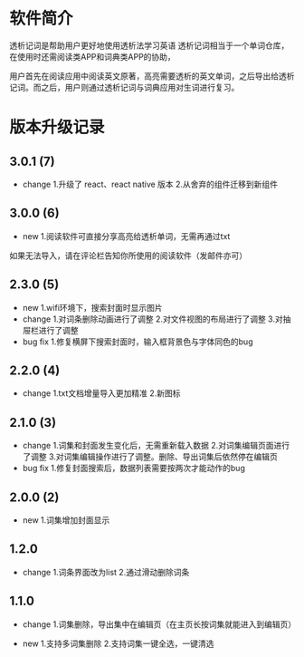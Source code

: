 # 软件简介
透析记词是帮助用户更好地使用透析法学习英语
透析记词相当于一个单词仓库，在使用时还需阅读类APP和词典类APP的协助，

用户首先在阅读应用中阅读英文原著，高亮需要透析的英文单词，之后导出给透析记词。而之后，用户则通过透析记词与词典应用对生词进行复习。

# 版本升级记录
## 3.0.1 (7)
- change
1.升级了 react、react native 版本
2.从舍弃的组件迁移到新组件

## 3.0.0 (6)
- new
1.阅读软件可直接分享高亮给透析单词，无需再通过txt

如果无法导入，请在评论栏告知你所使用的阅读软件（发邮件亦可）

## 2.3.0 (5)
- new
1.wifi环境下，搜索封面时显示图片
- change
1.对词条删除动画进行了调整
2.对文件视图的布局进行了调整
3.对抽屉栏进行了调整
- bug fix
1.修复横屏下搜索封面时，输入框背景色与字体同色的bug

## 2.2.0 (4)
- change
1.txt文档增量导入更加精准
2.新图标

## 2.1.0 (3)
- change
1.词集和封面发生变化后，无需重新载入数据
2.对词集编辑页面进行了调整
3.对词集编辑操作进行了调整。删除、导出词集后依然停在编辑页
- bug fix
1.修复封面搜索后，数据列表需要按两次才能动作的bug

## 2.0.0 (2)
- new
1.词集增加封面显示

## 1.2.0
- change
1.词条界面改为list
2.通过滑动删除词条

## 1.1.0
- change
1.词集删除，导出集中在编辑页（在主页长按词集就能进入到编辑页）

- new
1.支持多词集删除
2.支持词集一键全选，一键清选